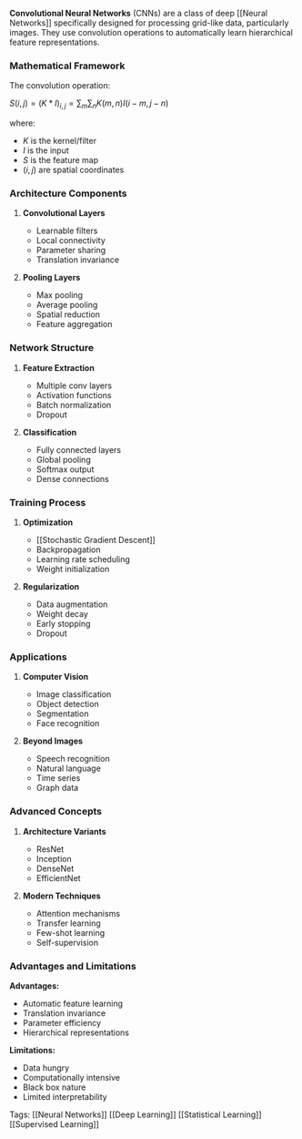 **Convolutional Neural Networks** (CNNs) are a class of deep [[Neural Networks]] specifically designed for processing grid-like data, particularly images. They use convolution operations to automatically learn hierarchical feature representations.

### Mathematical Framework
The convolution operation:

$S(i,j) = (K * I)_{i,j} = \sum_m \sum_n K(m,n)I(i-m,j-n)$

where:
- $K$ is the kernel/filter
- $I$ is the input
- $S$ is the feature map
- $(i,j)$ are spatial coordinates

### Architecture Components
1. **Convolutional Layers**
   - Learnable filters
   - Local connectivity
   - Parameter sharing
   - Translation invariance

2. **Pooling Layers**
   - Max pooling
   - Average pooling
   - Spatial reduction
   - Feature aggregation

### Network Structure
1. **Feature Extraction**
   - Multiple conv layers
   - Activation functions
   - Batch normalization
   - Dropout

2. **Classification**
   - Fully connected layers
   - Global pooling
   - Softmax output
   - Dense connections

### Training Process
1. **Optimization**
   - [[Stochastic Gradient Descent]]
   - Backpropagation
   - Learning rate scheduling
   - Weight initialization

2. **Regularization**
   - Data augmentation
   - Weight decay
   - Early stopping
   - Dropout

### Applications
1. **Computer Vision**
   - Image classification
   - Object detection
   - Segmentation
   - Face recognition

2. **Beyond Images**
   - Speech recognition
   - Natural language
   - Time series
   - Graph data

### Advanced Concepts
1. **Architecture Variants**
   - ResNet
   - Inception
   - DenseNet
   - EfficientNet

2. **Modern Techniques**
   - Attention mechanisms
   - Transfer learning
   - Few-shot learning
   - Self-supervision

### Advantages and Limitations
**Advantages:**
- Automatic feature learning
- Translation invariance
- Parameter efficiency
- Hierarchical representations

**Limitations:**
- Data hungry
- Computationally intensive
- Black box nature
- Limited interpretability

Tags:
[[Neural Networks]]
[[Deep Learning]]
[[Statistical Learning]]
[[Supervised Learning]]

